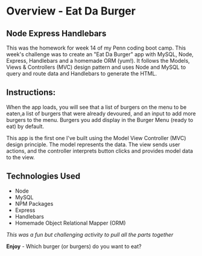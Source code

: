 # Overview - Eat Da Burger 

## Node Express Handlebars

This was the homework for week 14 of my Penn coding boot camp. This week's challenge was to create an "Eat Da Burger" app with MySQL, Node, Express, Handlebars and a homemade ORM (yum!). It follows the Models, Views & Controllers (MVC) design pattern and uses Node and MySQL to query and route data and Handlebars to generate the HTML.

## Instructions:

When the app loads, you will see that a list of burgers on the menu to be eaten,a list of burgers that were already devoured, and an input to add more burgers to the menu. Burgers you add display in the Burger Menu (ready to eat) by default.

This app is the first one I've built using the Model View Controller (MVC) design principle. The model represents the data. The view sends user actions, and the controller interprets button clicks and provides model data to the view.

## Technologies Used
- Node
- MySQL
- NPM Packages
- Express
- Handlebars
- Homemade Object Relational Mapper (ORM)

*This was a fun but challenging activity to pull all the parts together*

**Enjoy** - Which burger (or burgers) do you want to eat? 
